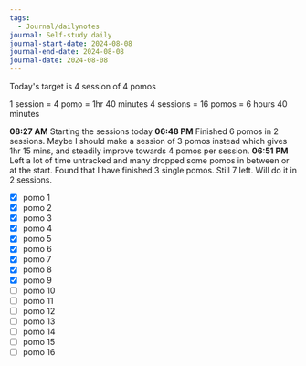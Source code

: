 ```yaml
---
tags:
  - Journal/dailynotes
journal: Self-study daily
journal-start-date: 2024-08-08
journal-end-date: 2024-08-08
journal-date: 2024-08-08
---
```

Today's target is 4 session of 4 pomos

1 session = 4 pomo = 1hr 40 minutes
4 sessions = 16 pomos = 6 hours 40 minutes

**08:27 AM** Starting the sessions today
**06:48 PM** Finished 6 pomos in 2 sessions. Maybe I should make a session of 3 pomos instead which gives 1hr 15 mins, and steadily improve towards 4 pomos per session. 
**06:51 PM** Left a lot of time untracked and many dropped some pomos in between or at the start. Found that I have finished 3 single pomos. Still 7 left. Will do it in 2 sessions.

- [x] pomo 1
- [x] pomo 2
- [x] pomo 3
- [x] pomo 4
- [x] pomo 5
- [x] pomo 6
- [x] pomo 7
- [x] pomo 8
- [x] pomo 9
- [ ] pomo 10
- [ ] pomo 11
- [ ] pomo 12
- [ ] pomo 13
- [ ] pomo 14
- [ ] pomo 15
- [ ] pomo 16
